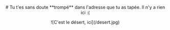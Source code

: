 <p align="center">
# Tu t'es sans doute **trompé** dans l'adresse que tu as tapée.
Il n'y a rien ici :(
</p>

<center>
![C'est le désert, ici](/desert.jpg)
</center>
